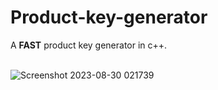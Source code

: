 # Product-key-generator
A **FAST** product key generator in c++.<br/>
<br/>

![Screenshot 2023-08-30 021739](https://github.com/code-grow/Product-key-generator/assets/57804478/35f3e69d-feb7-4cbd-a6dc-28b441f49501)
